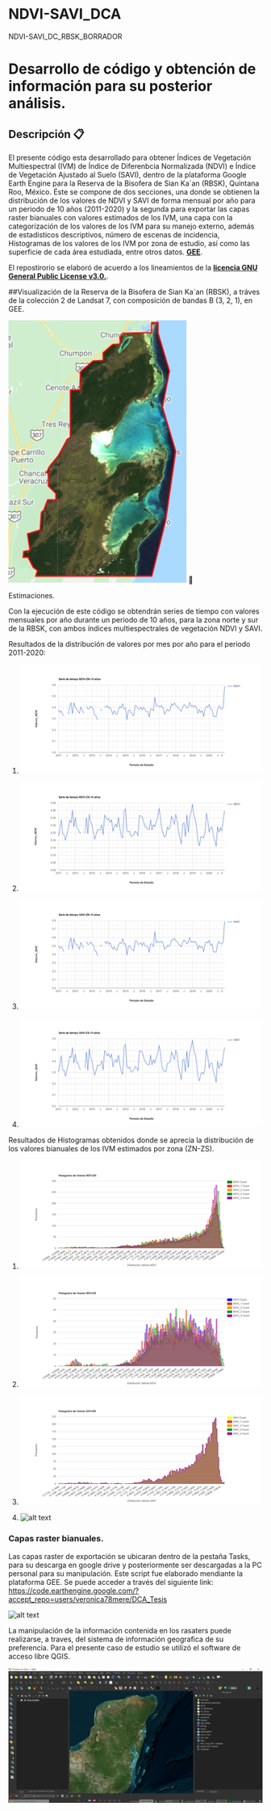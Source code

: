 # NDVI-SAVI_DCA
NDVI-SAVI_DC_RBSK_BORRADOR
# Desarrollo de código y obtención de información para su posterior análisis.

## Descripción 📋
El presente código esta desarrollado para obtener Índices de Vegetación Multiespectral (IVM) de Índice de Diferenbcia Normalizada (NDVI) e Índice de Vegetación Ajustado al Suelo (SAVI), dentro de la plataforma Google Earth Engine para la Reserva de la Bisofera de Sian Ka´an (RBSK), Quintana Roo, México. Éste se compone de dos secciones, una donde se obtienen la distribución de los valores de NDVI y SAVI de forma mensual por año para un periodo de 10 años (2011-2020) y la segunda para exportar las capas raster bianuales con valores estimados de los IVM, una capa con la categorización de los valores de los IVM para su manejo externo, además de estadisticos descriptivos, número de escenas de incidencia, Histogramas de los valores de los IVM por zona de estudio, así como las superficie de cada área estudiada, entre otros datos.   [**GEE**](https://developers.google.com/earth-engine/guides/getstarted?hl=en).

El repostirorio se elaboró de acuerdo a los lineamientos de la [**licencia GNU General Public License v3.0.**](https://choosealicense.com/licenses/gpl-3.0/).

##Visualización de la Reserva de la Bisofera de Sian Ka´an (RBSK), a tráves de la colección 2 de Landsat 7, con composición de bandas B (3, 2, 1), en GEE.

![alt text](https://github.com/demostenesmx/NDVI-SAVI_DCA/blob/main/C02_B_3_2_1_RBSK.JPG) 📖

Estimaciones.

Con la ejecución de este código se obtendrán series de tiempo con valores mensuales por año durante un periodo de 10 años, para la zona norte y sur de la RBSK, con ambos índices multiespectrales de vegetación NDVI y SAVI.

Resultados de la distribución de valores por mes por año para el periodo 2011-2020:

1. ![alt text](https://github.com/demostenesmx/NDVI-SAVI_DCA/blob/main/NDVI-ZN_01.png)

2. ![alt text](https://github.com/demostenesmx/NDVI-SAVI_DCA/blob/main/NDVI-ZS.png)

3. ![alt text](https://github.com/demostenesmx/NDVI-SAVI_DCA/blob/main/SAVI-ZN.png)

4. ![alt text](https://github.com/demostenesmx/NDVI-SAVI_DCA/blob/main/SAVI-ZS.png)

Resultados de Histogramas obtenidos donde se aprecia la distribución de los valores bianuales de los IVM estimados por zona (ZN-ZS). 

1. ![alt text](https://github.com/demostenesmx/NDVI-SAVI_DCA/blob/main/NDVI-ZN.png)

2. ![alt text](https://github.com/demostenesmx/NDVI-SAVI_DCA/blob/main/H-NDVI-ZS.png)

3. ![alt text](https://github.com/demostenesmx/NDVI-SAVI_DCA/blob/main/H-SAVI-ZN.png)

4. ![alt text]()

### Capas raster bianuales. 
Las capas raster de exportación se ubicaran dentro de la pestaña Tasks, para su descarga en google drive y posteriormente ser descargadas a la PC personal para su manipulación. Este script fue elaborado mendiante la plataforma GEE. Se puede acceder a través del siguiente link: https://code.earthengine.google.com/?accept_repo=users/veronica78mere/DCA_Tesis

![alt text](https://github.com/demostenesmx/NDVI-SAVI_DCA/blob/main/Raster_Exportación.JPG)

La manipulación de la información contenida en los rasaters puede realizarse, a traves, del sistema de información geografica de su preferencia. Para el presente caso de estudio se utilizó el software de acceso libre QGIS.

![alt text](https://github.com/demostenesmx/NDVI-SAVI_DCA/blob/main/QGis.JPG)

